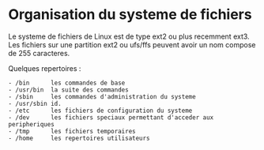 # Organisation du systeme de fichiers

Le systeme de fichiers de Linux est de type ext2 ou plus recemment ext3.
Les fichiers sur une partition ext2 ou ufs/ffs peuvent avoir un nom compose de 255 caracteres.

Quelques repertoires :

	- /bin		les commandes de base
	- /usr/bin	la suite des commandes
	- /sbin		les commandes d'administration du systeme
	- /usr/sbin	id.
	- /etc		les fichiers de configuration du systeme
	- /dev		les fichiers speciaux permettant d'acceder aux peripheriques
	- /tmp		les fichiers temporaires
	- /home		les repertoires utilisateurs

